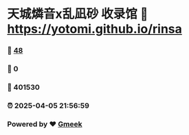 # 天城燐音x乱凪砂 收录馆 :link: https://yotomi.github.io/rinsa 
### :page_facing_up: [48](https://yotomi.github.io/rinsa/tag.html) 
### :speech_balloon: 0 
### :hibiscus: 401530 
### :alarm_clock: 2025-04-05 21:56:59 
### Powered by :heart: [Gmeek](https://github.com/Meekdai/Gmeek)
